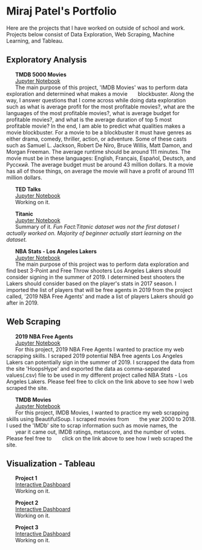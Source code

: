 
# Miraj Patel's Portfolio

Here are the projects that I have worked on outside of school and work. Projects below consist of Data Exploration, Web Scraping, Machine Learning, and Tableau.

## Exploratory Analysis

&nbsp;&nbsp;&nbsp;&nbsp;&nbsp;&nbsp;**TMDB 5000 Movies**<br />
&nbsp;&nbsp;&nbsp;&nbsp;&nbsp;&nbsp;[Jupyter Notebook](https://github.com/mirajpatel19/Portfolio/blob/master/Projects/Data%20Exploratory/IMDB%20Movies%20-%20Exploratory%20Data%20Analysis.ipynb)<br />
&nbsp;&nbsp;&nbsp;&nbsp;&nbsp;&nbsp;The main purpose of this project, 'IMDB Movies' was to perform data exploration and determined what makes a movie 
&nbsp;&nbsp;&nbsp;&nbsp;&nbsp;&nbsp;blockbuster. Along the way, I answer questions that I come across while doing data exploration such as what is average profit for the most profitable movies?, what are the languages of the most profitable movies?, what is average budget for profitable movies?, and what is the average duration of top 5 most profitable movie? In the end, I am able to predict what qualities makes a movie blockbuster. For a movie to be a blockbuster it must have genres as either drama, comedy, thriller, action, or adventure. Some of these casts such as Samuel L. Jackson, Robert De Niro, Bruce Willis, Matt Damon, and Morgan Freeman. The average runtime should be around 111 minutes. The movie must be in these languages: English, Français, Español, Deutsch, and Pусский. The average budget must be around 43 million dollars. It a movie has all of those things, on average the movie will have a profit of around 111 million dollars.<br />

&nbsp;&nbsp;&nbsp;&nbsp;&nbsp;&nbsp;**TED Talks**<br />
&nbsp;&nbsp;&nbsp;&nbsp;&nbsp;&nbsp;[Jupyter Notebook](https://github.com/mirajpatel19/Portfolio/blob/master/Projects/Data%20Exploratory/TED%20Talks%20-%20Exploratory%20Data%20Analysis.ipynb)<br />
&nbsp;&nbsp;&nbsp;&nbsp;&nbsp;&nbsp;Working on it.<br />

&nbsp;&nbsp;&nbsp;&nbsp;&nbsp;&nbsp;**Titanic**<br />
&nbsp;&nbsp;&nbsp;&nbsp;&nbsp;&nbsp;[Jupyter Notebook](https://github.com/mirajpatel19/Portfolio/blob/master/Projects/Data%20Exploratory/Titanic%20-%20Exploratory%20Data%20Analysis.ipynb)<br />
&nbsp;&nbsp;&nbsp;&nbsp;&nbsp;&nbsp;Summary of it. *Fun Fact:Titanic dataset was not the first dataset I actually worked on. Majority of beginner actually start learning on the dataset.*<br />  

&nbsp;&nbsp;&nbsp;&nbsp;&nbsp;&nbsp;**NBA Stats - Los Angeles Lakers**<br />
&nbsp;&nbsp;&nbsp;&nbsp;&nbsp;&nbsp;[Jupyter Notebook](https://github.com/mirajpatel19/Portfolio/blob/master/Projects/Data%20Exploratory/2010-2017%20NBA%20Stats%20Analyzing%20to%20find%20best%20basketball%20shooters%20for%20Los%20Angeles%20Lakers.ipynb)<br />
&nbsp;&nbsp;&nbsp;&nbsp;&nbsp;&nbsp;The main purpose of this project was to perform data exploration and find best 3-Point and Free Throw shooters Los Angeles Lakers should consider signing in the summer of 2019. I determined best shooters the Lakers should consider based on the player's stats in 2017 season. I imported the list of players that will be free agents in 2019 from the project called, '2019 NBA Free Agents' and made a list of players Lakers should go after in 2019. <br />

## Web Scraping

&nbsp;&nbsp;&nbsp;&nbsp;&nbsp;&nbsp;**2019 NBA Free Agents**<br />
&nbsp;&nbsp;&nbsp;&nbsp;&nbsp;&nbsp;[Jupyter Notebook](https://github.com/mirajpatel19/Portfolio/blob/master/Projects/Web%20Scraping/2019%20NBA%20Free%20Agents%20-%20Web%20Scraping.ipynb)<br />
&nbsp;&nbsp;&nbsp;&nbsp;&nbsp;&nbsp;For this project, 2019 NBA Free Agents I wanted to practice my web scrapping skills. I scraped 2019 potential NBA free agents Los Angeles Lakers can potentially sign in the summer of 2019. I scrapped the data from the site 'HoopsHype' and exported the data as comma-separated values(.csv) file to be used in my different project called NBA Stats - Los Angeles Lakers. Please feel free to click on the link above to see how I web scraped the site.<br />

&nbsp;&nbsp;&nbsp;&nbsp;&nbsp;&nbsp;**TMDB Movies**<br />
&nbsp;&nbsp;&nbsp;&nbsp;&nbsp;&nbsp;[Jupyter Notebook](https://github.com/mirajpatel19/Portfolio/blob/master/Projects/Web%20Scraping/IMDB%20Movies%20-%20Web%20Scraping.ipynb)<br />
&nbsp;&nbsp;&nbsp;&nbsp;&nbsp;&nbsp;For this project, IMDB Movies, I wanted to practice my web scrapping skills using BeautifulSoup. I scraped movies from 
&nbsp;&nbsp;&nbsp;&nbsp;&nbsp;&nbsp;the year 2000 to 2018. I used the 'IMDb' site to scrap information such as movie names, the &nbsp;&nbsp;&nbsp;&nbsp;&nbsp;&nbsp;year it came out, IMDB ratings, metascore, and the number of votes. Please feel free to &nbsp;&nbsp;&nbsp;&nbsp;&nbsp;&nbsp;click on the link above to see how I web scraped the site.<br />

## Visualization - Tableau

&nbsp;&nbsp;&nbsp;&nbsp;&nbsp;&nbsp;**Project 1**<br />
&nbsp;&nbsp;&nbsp;&nbsp;&nbsp;&nbsp;[Interactive Dashboard](link)<br />
&nbsp;&nbsp;&nbsp;&nbsp;&nbsp;&nbsp;Working on it.<br />

&nbsp;&nbsp;&nbsp;&nbsp;&nbsp;&nbsp;**Project 2**<br />
&nbsp;&nbsp;&nbsp;&nbsp;&nbsp;&nbsp;[Interactive Dashboard](link)<br />
&nbsp;&nbsp;&nbsp;&nbsp;&nbsp;&nbsp;Working on it.<br />

&nbsp;&nbsp;&nbsp;&nbsp;&nbsp;&nbsp;**Project 3**<br />
&nbsp;&nbsp;&nbsp;&nbsp;&nbsp;&nbsp;[Interactive Dashboard](link)<br />
&nbsp;&nbsp;&nbsp;&nbsp;&nbsp;&nbsp;Working on it.<br />

